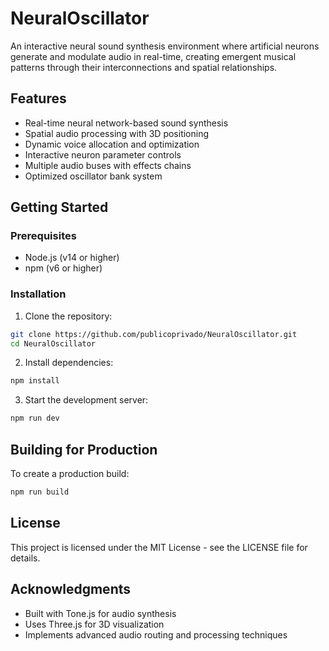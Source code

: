# NeuralOscillator

An interactive neural sound synthesis environment where artificial neurons generate and modulate audio in real-time, creating emergent musical patterns through their interconnections and spatial relationships.

## Features

- Real-time neural network-based sound synthesis
- Spatial audio processing with 3D positioning
- Dynamic voice allocation and optimization
- Interactive neuron parameter controls
- Multiple audio buses with effects chains
- Optimized oscillator bank system

## Getting Started

### Prerequisites

- Node.js (v14 or higher)
- npm (v6 or higher)

### Installation

1. Clone the repository:
```bash
git clone https://github.com/publicoprivado/NeuralOscillator.git
cd NeuralOscillator
```

2. Install dependencies:
```bash
npm install
```

3. Start the development server:
```bash
npm run dev
```

## Building for Production

To create a production build:

```bash
npm run build
```

## License

This project is licensed under the MIT License - see the LICENSE file for details.

## Acknowledgments

- Built with Tone.js for audio synthesis
- Uses Three.js for 3D visualization
- Implements advanced audio routing and processing techniques
